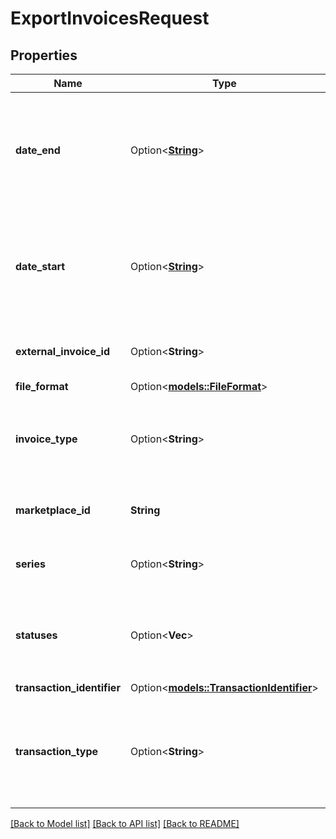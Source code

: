 # ExportInvoicesRequest

## Properties

Name | Type | Description | Notes
------------ | ------------- | ------------- | -------------
**date_end** | Option<[**String**](string.md)> | The latest invoice creation date for invoices that you want to include in the response. Dates are in [ISO 8601](https://developer-docs.amazon.com/sp-api/docs/iso-8601) date-time format. The default is the time of the request. | [optional]
**date_start** | Option<[**String**](string.md)> | The earliest invoice creation date for invoices that you want to include in the response. Dates are in [ISO 8601](https://developer-docs.amazon.com/sp-api/docs/iso-8601) date-time format. The default is 24 hours prior to the time of the request. | [optional]
**external_invoice_id** | Option<**String**> | The external ID of the invoices you want included in the response. | [optional]
**file_format** | Option<[**models::FileFormat**](FileFormat.md)> |  | [optional]
**invoice_type** | Option<**String**> | The marketplace-specific classification of the invoice type. Use the `getInvoicesAttributes` operation to check `invoiceType` options. | [optional]
**marketplace_id** | **String** | The ID of the marketplace from which you want the invoices. | 
**series** | Option<**String**> | The series number of the invoices you want included in the response. | [optional]
**statuses** | Option<**Vec<String>**> | A list of statuses that you can use to filter invoices. Use the `getInvoicesAttributes` operation to check invoice status options.  Min count: 1 | [optional]
**transaction_identifier** | Option<[**models::TransactionIdentifier**](TransactionIdentifier.md)> |  | [optional]
**transaction_type** | Option<**String**> | The marketplace-specific classification of the transaction type for which the invoice was created. Use the `getInvoicesAttributes` operation to check `transactionType` options | [optional]

[[Back to Model list]](../README.md#documentation-for-models) [[Back to API list]](../README.md#documentation-for-api-endpoints) [[Back to README]](../README.md)


